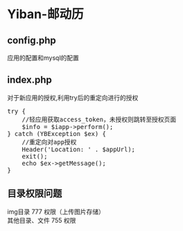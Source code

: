 # Yiban-邮动历
## config.php
应用的配置和mysql的配置
## index.php
对于新应用的授权,利用try后的重定向进行的授权  
<pre>try {
    //轻应用获取access_token，未授权则跳转至授权页面
    $info = $iapp->perform();
} catch (YBException $ex) {
    //重定向对app授权
    Header('Location: ' . $appUrl);
    exit();
    echo $ex->getMessage();
}</pre>
## 目录权限问题  
img目录 777 权限（上传图片存储）  
其他目录、文件 755 权限
